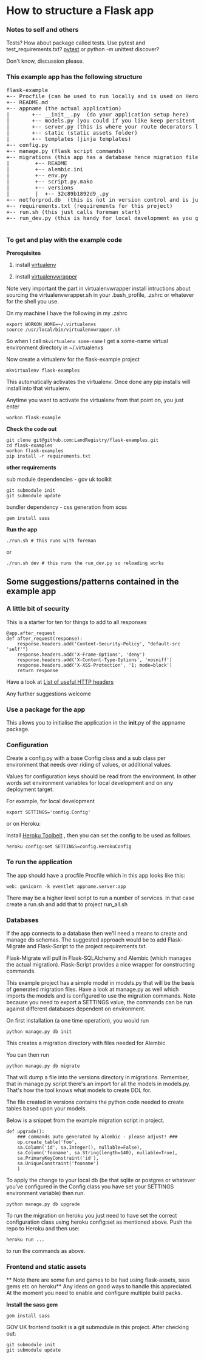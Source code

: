 How to structure a Flask app
=================

### Notes to self and others
Tests? How about package called tests. Use pytest  and test_requirements.txt? [pytest](http://pytest.org/latest/contents.html)
or python -m unittest discover?

Don't know, discussion please.

### This example app has the following structure

<pre>
flask-example
+-- Procfile (can be used to run locally and is used on Heroku)
+-- README.md
+-- appname (the actual application)
|       +-- __init__.py  (do your application setup here)
|       +-- models.py (you could if you like keep persitent domain classes here)
|       +-- server.py (this is where your route decorators live. You don't have to call it server, but it's a good a name
|       +-- static (static assets folder)
|       +-- templates (jinja templates)
+-- config.py
+-- manage.py (flask script commands)
+-- migrations (this app has a database hence migration files are a fine idea)
|        +-- README
|        +-- alembic.ini
|        +-- env.py
|        +-- script.py.mako
|        +-- versions
|        |  +-- 32c89b1892d9_.py
+-- notforprod.db  (this is not in version control and is just a fallback db if you want to mess around with something cheap and cheerful)
+-- requirements.txt (requirements for this project)
+-- run.sh (this just calls foreman start)
+-- run_dev.py (this is handy for local development as you get reload on file changes so you don't have to start/stop for changes)

</pre>

### To get and play with the example code

**Prerequisites**

1. install [virtualenv](https://virtualenv.pypa.io/en/latest)

2. install [virtualenvwrapper](http://virtualenvwrapper.readthedocs.org/en/latest/)

Note very important the part in virtualenvwrapper install intructions about sourcing the virtualenvwrapper.sh in your .bash_profile, .zshrc or whatever for the shell you use.

On my machine I have the following in my .zshrc

```
export WORKON_HOME=~/.virtualenvs
source /usr/local/bin/virtualenvwrapper.sh
```

So when I call ```mkvirtualenv some-name``` I get a some-name virtual environment directory in ~/.virtualenvs

Now create a virtualenv for the flask-example project

```
mkvirtualenv flask-examples
```

This automatically activates the virtualenv. Once done any pip installs will install into that virtualenv.

Anytime you want to activate the virtualenv from that point on, you just enter

```
workon flask-example
```

**Check the code out**

```
git clone git@github.com:LandRegistry/flask-examples.git
cd flask-examples
workon flask-examples
pip install -r requirements.txt
```

**other requirements**

sub module dependencies - gov uk toolkit

```
git submodule init
git submodule update
```

bundler dependency - css generation from scss

```
gem install sass
```



**Run the app**

```
./run.sh # this runs with foreman
```
or

```
./run.sh dev # this runs the run_dev.py so reloading works
```


## Some suggestions/patterns contained in the example app

### A little bit of security

This is a starter for ten for things to add to all responses

```
@app.after_request
def after_request(response):
    response.headers.add('Content-Security-Policy', "default-src 'self'")
    response.headers.add('X-Frame-Options', 'deny')
    response.headers.add('X-Content-Type-Options', 'nosniff')
    response.headers.add('X-XSS-Protection', '1; mode=block')
    return response
```

Have a look at [List of useful HTTP headers](https://www.owasp.org/index.php/List_of_useful_HTTP_headers)

Any further suggestions welcome

### Use a package for the app

This allows you to initialise the application in the __init__.py  of the appname package.

### Configuration

Create a config.py with a base Config class  and a sub class per environment that  needs over riding of values, or additional values.

Values for configuration keys should be read from the environment. In other words set environment variables for local development and on any deployment target.

For example, for local development

```
export SETTINGS='config.Config'
```

or on Heroku:

Install [Heroku Toolbelt](https://toolbelt.heroku.com/) , then you can set the config to be used as follows.

```
heroku config:set SETTINGS=config.HerokuConfig
```


### To run the application

The app should have a procfile Procfile which in this app looks like this:

```
web: gunicorn -k eventlet appname.server:app
```

There may be a higher level script to run a number of services. In that case create a run.sh and add that to project run_all.sh

### Databases

If the app connects to a database then we'll need a means to create and manage db schemas. The suggested approach would be to add Flask-Migrate and Flask-Script to the project requirements.txt.

Flask-Migrate will pull in Flask-SQLAlchemy and Alembic (which manages the actual migration). Flask-Script provides a nice wrapper for constructing commands.

This example project has a simple model in models.py that will be the basis of generated migration files.  Have a look at manage.py as well which imports the models and is configured to use the migration commands. Note because you need to export a SETTINGS value, the commands can be run against different databases dependent on environment.

On first installation (a one time operation), you would run

```
python manage.py db init
```

This creates a migration directory with files needed for Alembic

You can then run

```
python manage.py db migrate
```

That will dump a file into the versions directory in migrations. Remember, that in manage.py script there's an import for all the models in models.py. That's how the tool knows what models to create DDL for.

The file created in versions contains the python code needed to create tables based upon your models.

Below is a snippet from the example migration script in project.

```
def upgrade():
    ### commands auto generated by Alembic - please adjust! ###
    op.create_table('foo',
    sa.Column('id', sa.Integer(), nullable=False),
    sa.Column('fooname', sa.String(length=140), nullable=True),
    sa.PrimaryKeyConstraint('id'),
    sa.UniqueConstraint('fooname')
    )
```

To apply the change to your local db (be that sqlite or postgres or whatever you've configured in the Config class you have set your SETTINGS environment variable) then run.

```
python manage.py db upgrade
```

To run the migration on heroku you just need to have set the correct configuration class using heroku config:set as mentioned above. Push the repo to Heroku
and then use:

```
heroku run ...
```

to run the commands as above.


### Frontend and static assets

** Note there are some fun and games to be had using flask-assets, sass gems etc on heroku**
Any ideas on good ways to handle this appreciated. At the moment you need to enable and configure multiple build packs.

**Install the sass gem**

```
gem install sass
```

GOV UK frontend toolkit is a git submodule in this project. After checking out:

```
git submodule init
git submodule update
```
